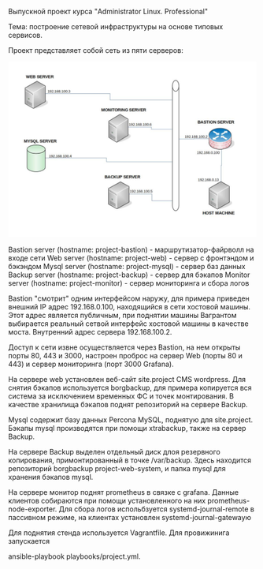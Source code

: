 Выпускной проект курса "Administrator Linux. Professional"

Тема: построение сетевой инфраструктуры на основе типовых сервисов.

Проект представляет собой сеть из пяти серверов:

![Иллюстрация к проекту](https://github.com/deepsey/otus-project/raw/master/project.jpg)

Bastion server (hostname: project-bastion) - маршрутизатор-файрволл на входе сети
Web server (hostname: project-web) - сервер с фронтэндом и бэкэндом
Mysql server (hostname: project-mysql) - сервер баз данных
Backup server (hostname: project-backup) - сервер для бэкапов
Monitor server (hostname: project-monitor) - сервер мониторинга и сбора логов

Bastion "смотрит" одним интерфейсом наружу, для примера приведен внешний IP адрес 192.168.0.100,
находящийся в сети хостовой машины. Этот адрес является публичным, при поднятии машины Вагрантом
выбирается реальный сетвой интерфейс хостовой машины в качестве моста. Внутренний адрес сервера
192.168.100.2.

Доступ к сети извне осуществляется через Bastion, на нем открыты порты 80, 443 и 3000, настроен
проброс на сервер Web (порты 80 и 443) и сервер мониторинга (порт 3000 Grafana).

На сервере web установлен веб-сайт site.project CMS wordpress. Для снятия бэкапов используется
borgbackup, для примера копируется вся система за исключением временных ФС и точек монтирования.
В качестве хранилища бэкапов поднят репозиторий на сервере Backup. 

Mysql содержит базу данных Percona MySQL, поднятую для site.project. Бэкапы mysql производятся
при помощи xtrabackup, также на сервер Backup. 

На сервере Backup выделен отдельный диск длоя резервного копирования, примонтированный в точке
/var/backup. Здесь находится репозиторий borgbackup project-web-system, и папка mysql для хранения
бэкапов mysql.

На сервере монитор поднят prometheus в связке с grafana. Данные клиентов собираются при помощи
установленного на них prometheus-node-exporter. Для сбора логов испольбзуется systemd-journal-remote
в пассивном режиме, на клиентах установлен systemd-journal-gatewayю

Для поднятия стенда используется Vagrantfile. Для провижинига запускается 

ansible-playbook playbooks/project.yml.

